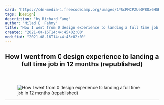 ```yaml
---
card: "https://cdn-media-1.freecodecamp.org/images/1*UcPMCPZUeOP8Ox6HSKYPvw.jpeg"
tags: [Design]
description: "by Richard Yang"
author: "Milad E. Fahmy"
title: "How I went from 0 design experience to landing a full time job in 12 months (republished)"
created: "2021-08-16T14:44:45+02:00"
modified: "2021-08-16T14:44:45+02:00"
---
```

<div class="site-wrapper">
<main id="site-main" class="site-main outer">
<div class="inner">
<article class="post-full post tag-design tag-ux tag-tech tag-user-experience tag-life-lessons ">
<header class="post-full-header">
<h1 class="post-full-title">How I went from 0 design experience to landing a full time job in 12 months (republished)</h1>
</header>
<figure class="post-full-image">
<picture>
<source media="(max-width: 700px)" sizes="1px" srcset="data:image/gif;base64,R0lGODlhAQABAIAAAAAAAP///yH5BAEAAAAALAAAAAABAAEAAAIBRAA7 1w">
<source media="(min-width: 701px)" sizes="(max-width: 800px) 400px,
(max-width: 1170px) 700px,
1400px" srcset="https://cdn-media-1.freecodecamp.org/images/1*UcPMCPZUeOP8Ox6HSKYPvw.jpeg 300w,
https://cdn-media-1.freecodecamp.org/images/1*UcPMCPZUeOP8Ox6HSKYPvw.jpeg 600w,
https://cdn-media-1.freecodecamp.org/images/1*UcPMCPZUeOP8Ox6HSKYPvw.jpeg 1000w,
https://cdn-media-1.freecodecamp.org/images/1*UcPMCPZUeOP8Ox6HSKYPvw.jpeg 2000w">
<img onerror="this.style.display='none'" src="https://cdn-media-1.freecodecamp.org/images/1*UcPMCPZUeOP8Ox6HSKYPvw.jpeg" alt="How I went from 0 design experience to landing a full time job in 12 months (republished)">
</picture>
</figure>
<section class="post-full-content">
<div class="post-content medium-migrated-article">
</div>
<hr>
</section>
</article>
</div>
</main>
</div>
<!-- Google Tag Manager (noscript) -->
<!-- End Google Tag Manager (noscript) -->
